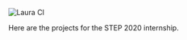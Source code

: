 ![Laura CI](https://github.com/googleinterns/step251-2020/workflows/Laura%20CI/badge.svg?branch=lauradev)

Here are the projects for the STEP 2020 internship.

